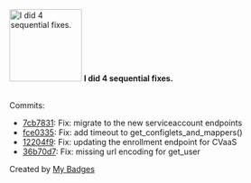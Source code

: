 <img src="https://my-badges.github.io/my-badges/fix-4.png" alt="I did 4 sequential fixes." title="I did 4 sequential fixes." width="128">
<strong>I did 4 sequential fixes.</strong>
<br><br>

Commits:

- <a href="https://github.com/noredistribution/cvprac/commit/7cb78317523ef84aaf39edd02a69573614c035b4">7cb7831</a>: Fix: migrate to the new serviceaccount endpoints
- <a href="https://github.com/noredistribution/cvprac/commit/fce0335590ca891422487124be62ef6b0c21ce94">fce0335</a>: Fix: add timeout to get_configlets_and_mappers()
- <a href="https://github.com/noredistribution/cvprac/commit/12204f9ddcb17eba6f4c638badadcdf5e31cca67">12204f9</a>: Fix: updating the enrollment endpoint for CVaaS
- <a href="https://github.com/noredistribution/cvprac/commit/36b70d7daa6c8866c7f6cffb194245bf571f8496">36b70d7</a>: Fix: missing url encoding for get_user


Created by <a href="https://github.com/my-badges/my-badges">My Badges</a>